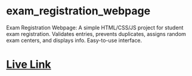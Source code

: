 # exam_registration_webpage
Exam Registration Webpage: A simple HTML/CSS/JS project for student exam registration. Validates entries, prevents duplicates, assigns random exam centers, and displays info. Easy-to-use interface.

# [Live Link](https://saiamareswar.github.io/exam_registration_webpage/)
